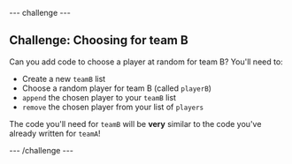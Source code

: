 --- challenge ---
## Challenge: Choosing for team B
Can you add code to choose a player at random for team B? You'll need to:

+ Create a new `teamB` list
+ Choose a random player for team B (called `playerB`)
+ `append` the chosen player to your `teamB` list
+ `remove` the chosen player from your list of `players`

The code you'll need for `teamB` will be __very__ similar to the code you've already written for `teamA`!




--- /challenge ---